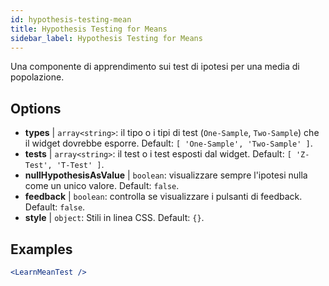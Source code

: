```yaml
---
id: hypothesis-testing-mean
title: Hypothesis Testing for Means
sidebar_label: Hypothesis Testing for Means
---
```


Una componente di apprendimento sui test di ipotesi per una media di popolazione.

## Options

* __types__ | `array<string>`: il tipo o i tipi di test (`One-Sample`, `Two-Sample`) che il widget dovrebbe esporre. Default: `[
  'One-Sample',
  'Two-Sample'
]`.
* __tests__ | `array<string>`: il test o i test esposti dal widget. Default: `[
  'Z-Test',
  'T-Test'
]`.
* __nullHypothesisAsValue__ | `boolean`: visualizzare sempre l'ipotesi nulla come un unico valore. Default: `false`.
* __feedback__ | `boolean`: controlla se visualizzare i pulsanti di feedback. Default: `false`.
* __style__ | `object`: Stili in linea CSS. Default: `{}`.


## Examples

```jsx live
<LearnMeanTest />
```

